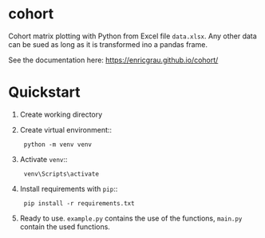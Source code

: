 # cohort

Cohort matrix plotting with Python from Excel file ``data.xlsx``.
Any other data can be sued as long as it is transformed ino a pandas frame.

See the documentation here: https://enricgrau.github.io/cohort/

# Quickstart

1. Create working directory

2. Create virtual environment::

        python -m venv venv

3. Activate ``venv``::

        venv\Scripts\activate

4. Install requirements with ``pip``::

        pip install -r requirements.txt

5. Ready to use. ``example.py`` contains the use of the functions, ``main.py`` contain the used functions.
